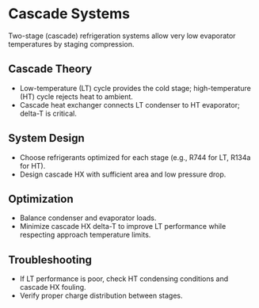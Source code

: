 # Cascade Systems

Two-stage (cascade) refrigeration systems allow very low evaporator temperatures by staging compression.

## Cascade Theory
- Low-temperature (LT) cycle provides the cold stage; high-temperature (HT) cycle rejects heat to ambient.
- Cascade heat exchanger connects LT condenser to HT evaporator; delta-T is critical.

## System Design
- Choose refrigerants optimized for each stage (e.g., R744 for LT, R134a for HT).
- Design cascade HX with sufficient area and low pressure drop.

## Optimization
- Balance condenser and evaporator loads.
- Minimize cascade HX delta-T to improve LT performance while respecting approach temperature limits.

## Troubleshooting
- If LT performance is poor, check HT condensing conditions and cascade HX fouling.
- Verify proper charge distribution between stages.
